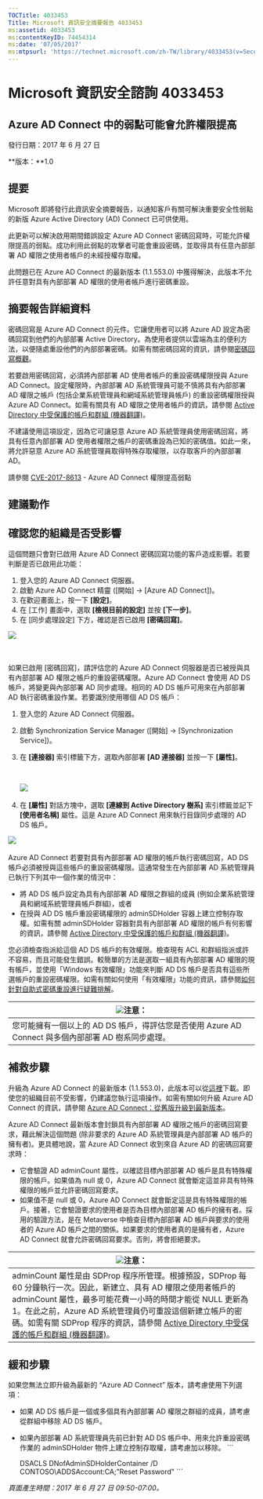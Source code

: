 ```yaml
---
TOCTitle: 4033453
Title: Microsoft 資訊安全摘要報告 4033453
ms:assetid: 4033453
ms:contentKeyID: 74454314
ms:date: '07/05/2017'
ms:mtpsurl: 'https://technet.microsoft.com/zh-TW/library/4033453(v=Security.10)'
---
```


Microsoft 資訊安全諮詢 4033453
==============================

Azure AD Connect 中的弱點可能會允許權限提高
-------------------------------------------

發行日期：2017 年 6 月 27 日

**版本：**1.0

提要
----

<span id="sectionToggle0"></span>
Microsoft 即將發行此資訊安全摘要報告，以通知客戶有關可解決重要安全性弱點的新版 Azure Active Directory (AD) Connect 已可供使用。

此更新可以解決啟用期間錯誤設定 Azure AD Connect 密碼回寫時，可能允許權限提高的弱點。成功利用此弱點的攻擊者可能會重設密碼，並取得具有任意內部部署 AD 權限之使用者帳戶的未經授權存取權。

此問題已在 Azure AD Connect 的最新版本 (1.1.553.0) 中獲得解決，此版本不允許任意對具有內部部署 AD 權限的使用者帳戶進行密碼重設。

摘要報告詳細資料
----------------

<span id="sectionToggle1"></span>
密碼回寫是 Azure AD Connect 的元件。它讓使用者可以將 Azure AD 設定為密碼回寫到他們的內部部署 Active Directory。為使用者提供以雲端為主的便利方法，以便隨處重設他們的內部部署密碼。如需有關密碼回寫的資訊，請參閱[密碼回寫概觀](https://docs.microsoft.com/zh-tw/azure/active-directory/active-directory-passwords-writeback)。

若要啟用密碼回寫，必須將內部部署 AD 使用者帳戶的重設密碼權限授與 Azure AD Connect。設定權限時，內部部署 AD 系統管理員可能不慎將具有內部部署 AD 權限之帳戶 (包括企業系統管理員和網域系統管理員帳戶) 的重設密碼權限授與 Azure AD Connect。如需有關具有 AD 權限之使用者帳戶的資訊，請參閱 [Active Directory 中受保護的帳戶和群組 (機器翻譯)](https://docs.microsoft.com/zh-tw/windows-server/identity/ad-ds/plan/security-best-practices/appendix-c--protected-accounts-and-groups-in-active-directory)。

不建議使用這項設定，因為它可讓惡意 Azure AD 系統管理員使用密碼回寫，將具有任意內部部署 AD 使用者權限之帳戶的密碼重設為已知的密碼值。如此一來，將允許惡意 Azure AD 系統管理員取得特殊存取權限，以存取客戶的內部部署 AD。

請參閱 [CVE-2017-8613](https://cve.mitre.org/cgi-bin/cvename.cgi?name=cve-2017-8613) - Azure AD Connect 權限提高弱點

建議動作
--------

<span id="sectionToggle2"></span>
**確認您的組織是否受影響**
--------------------------

這個問題只會對已啟用 Azure AD Connect 密碼回寫功能的客戶造成影響。若要判斷是否已啟用此功能：

1.  登入您的 Azure AD Connect 伺服器。
2.  啟動 Azure AD Connect 精靈 (\[開始\] → \[Azure AD Connect\])。
3.  在歡迎畫面上，按一下 **\[設定\]**。
4.  在 \[工作\] 畫面中，選取 **\[檢視目前的設定\]** 並按 **\[下一步\]**。
5.  在 \[同步處理設定\] 下方，確認是否已啟用 **\[密碼回寫\]**。

![](../../images/Mt803213.EB9A43C32235251CEBA30763CA023255(zh-TW,Security.10).png) 

 

如果已啟用 \[密碼回寫\]，請評估您的 Azure AD Connect 伺服器是否已被授與具有內部部署 AD 權限之帳戶的重設密碼權限。Azure AD Connect 會使用 AD DS 帳戶，將變更與內部部署 AD 同步處理。相同的 AD DS 帳戶可用來在內部部署 AD 執行密碼重設作業。若要識別使用哪個 AD DS 帳戶：

1.  登入您的 Azure AD Connect 伺服器。
2.  啟動 Synchronization Service Manager (\[開始\] → \[Synchronization Service\])。
3.  在 **\[連接器\]** 索引標籤下方，選取內部部署 **\[AD 連接器\]** 並按一下 **\[屬性\]**。

     

    ![](../../images/Mt803213.DB61E87568D302355369B23FC0475F46(zh-TW,Security.10).png) 

4.  在 **\[屬性\]** 對話方塊中，選取 **\[連線到 Active Directory 樹系\]** 索引標籤並記下 **\[使用者名稱\]** 屬性。這是 Azure AD Connect 用來執行目錄同步處理的 AD DS 帳戶。

![](../../images/Mt803213.BD84BA8E1D6EF8D03644EA75D5C15A1C(zh-TW,Security.10).png) 

Azure AD Connect 若要對具有內部部署 AD 權限的帳戶執行密碼回寫，AD DS 帳戶必須被授與這些帳戶的重設密碼權限。這通常發生在內部部署 AD 系統管理員已執行下列其中一個作業的情況中：

-   將 AD DS 帳戶設定為具有內部部署 AD 權限之群組的成員 (例如企業系統管理員和網域系統管理員帳戶群組)，或者
-   在授與 AD DS 帳戶重設密碼權限的 adminSDHolder 容器上建立控制存取權。如需有關 adminSDHolder 容器對具有內部部署 AD 權限的帳戶有何影響的資訊，請參閱 [Active Directory 中受保護的帳戶和群組 (機器翻譯)](https://docs.microsoft.com/zh-tw/windows-server/identity/ad-ds/plan/security-best-practices/appendix-c--protected-accounts-and-groups-in-active-directory)。

您必須檢查指派給這個 AD DS 帳戶的有效權限。檢查現有 ACL 和群組指派或許不容易，而且可能發生錯誤。較簡單的方法是選取一組具有內部部署 AD 權限的現有帳戶，並使用「Windows 有效權限」功能來判斷 AD DS 帳戶是否具有這些所選帳戶的重設密碼權限。如需有關如何使用「有效權限」功能的資訊，請參閱[如何針對自助式密碼重設進行疑難排解](https://docs.microsoft.com/zh-tw/azure/active-directory/active-directory-passwords-troubleshoot)。

| <img src="../../images/Mt803213.note(zh-TW,Security.10).gif" class="note" />注意： |
|-----------------------------------------------------------------------------------------------------------|
| 您可能擁有一個以上的 AD DS 帳戶，得評估您是否使用 Azure AD Connect 與多個內部部署 AD 樹系同步處理。       |

補救步驟
--------

升級為 Azure AD Connect 的最新版本 (1.1.553.0)，此版本可以從[這裡](https://www.microsoft.com/en-us/download/details.aspx?id=47594)下載。即使您的組織目前不受影響，仍建議您執行這項操作。如需有關如何升級 Azure AD Connect 的資訊，請參閱 [Azure AD Connect：從舊版升級到最新版本](https://docs.microsoft.com/zh-tw/azure/active-directory/connect/active-directory-aadconnect-upgrade-previous-version)。

Azure AD Connect 最新版本會封鎖具有內部部署 AD 權限之帳戶的密碼回寫要求，藉此解決這個問題 (除非要求的 Azure AD 系統管理員是內部部署 AD 帳戶的擁有者)。更具體地說，當 Azure AD Connect 收到來自 Azure AD 的密碼回寫要求時：

-   它會驗證 AD adminCount 屬性，以確認目標內部部署 AD 帳戶是具有特殊權限的帳戶。如果值為 null 或 0，Azure AD Connect 就會斷定這並非具有特殊權限的帳戶並允許密碼回寫要求。
-   如果值不是 null 或 0，Azure AD Connect 就會斷定這是具有特殊權限的帳戶。接著，它會驗證要求的使用者是否為目標內部部署 AD 帳戶的擁有者。採用的驗證方法，是在 Metaverse 中檢查目標內部部署 AD 帳戶與要求的使用者的 Azure AD 帳戶之間的關係。如果要求的使用者真的是擁有者，Azure AD Connect 就會允許密碼回寫要求。否則，將會拒絕要求。

| <img src="../../images/Mt803213.note(zh-TW,Security.10).gif" class="note" />注意：                                                                                                                                                                                                                                                                                                                                                                                         |
|---------------------------------------------------------------------------------------------------------------------------------------------------------------------------------------------------------------------------------------------------------------------------------------------------------------------------------------------------------------------------------------------------------------------------------------------------------------------------------------------------|
| adminCount 屬性是由 SDProp 程序所管理。根據預設，SDProp 每 60 分鐘執行一次。因此，新建立、具有 AD 權限之使用者帳戶的 adminCount 屬性，最多可能花費一小時的時間才能從 NULL 更新為 1。在此之前，Azure AD 系統管理員仍可重設這個新建立帳戶的密碼。如需有關 SDProp 程序的資訊，請參閱 [Active Directory 中受保護的帳戶和群組 (機器翻譯)](https://docs.microsoft.com/zh-tw/windows-server/identity/ad-ds/plan/security-best-practices/appendix-c--protected-accounts-and-groups-in-active-directory)。 |

緩和步驟
--------

如果您無法立即升級為最新的 “Azure AD Connect” 版本，請考慮使用下列選項：

-   如果 AD DS 帳戶是一個或多個具有內部部署 AD 權限之群組的成員，請考慮從群組中移除 AD DS 帳戶。
-   如果內部部署 AD 系統管理員先前已針對 AD DS 帳戶中、用來允許重設密碼作業的 adminSDHolder 物件上建立控制存取權，請考慮加以移除。
        ```

    DSACLS DNofAdminSDHolderContainer /D CONTOSO\ADDSAccount:CA;"Reset Password"
        ```

*頁面產生時間：2017 年 6 月 27 日 09:50-07:00。*
